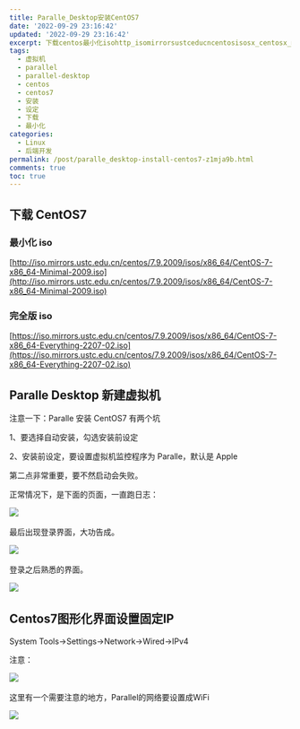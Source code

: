 ```yaml
---
title: Paralle_Desktop安装CentOS7
date: '2022-09-29 23:16:42'
updated: '2022-09-29 23:16:42'
excerpt: 下载centos最小化isohttp_isomirrorsustceducncentosisosx_centosx_minimaliso完全版isohttps_isomirrorsustceducncentosisosx_centosx_everythingisoparalledesktop新建虚拟机注意一下_paralle安装centos有两个坑要选择自动安装勾选安装前设定安装前设定要设置虚拟机监控程序为paralle默认是apple第二点非常重要要不然启动会失败。正常情况下是下面的页面一直跑日志_​最
tags:
  - 虚拟机
  - parallel
  - parallel-desktop
  - centos
  - centos7
  - 安装
  - 设定
  - 下载
  - 最小化
categories:
  - Linux
  - 后端开发
permalink: /post/paralle_desktop-install-centos7-z1mja9b.html
comments: true
toc: true
---
```

## 下载 CentOS7

### 最小化 iso

[http://iso.mirrors.ustc.edu.cn/centos/7.9.2009/isos/x86_64/CentOS-7-x86_64-Minimal-2009.iso](http://iso.mirrors.ustc.edu.cn/centos/7.9.2009/isos/x86_64/CentOS-7-x86_64-Minimal-2009.iso)

### 完全版 iso

[https://iso.mirrors.ustc.edu.cn/centos/7.9.2009/isos/x86_64/CentOS-7-x86_64-Everything-2207-02.iso](https://iso.mirrors.ustc.edu.cn/centos/7.9.2009/isos/x86_64/CentOS-7-x86_64-Everything-2207-02.iso)

## Paralle Desktop 新建虚拟机

注意一下：Paralle 安装 CentOS7 有两个坑

1、要选择自动安装，勾选安装前设定

2、安装前设定，要设置虚拟机监控程序为 Paralle，默认是 Apple

第二点非常重要，要不然启动会失败。

正常情况下，是下面的页面，一直跑日志：

![](https://img1.terwer.space/api/public/20220930001027.png)​

最后出现登录界面，大功告成。

![](https://img1.terwer.space/api/public/20220930001648.png)​

登录之后熟悉的界面。

![](https://img1.terwer.space/api/public/20220930001848.png)​

## Centos7图形化界面设置固定IP

System Tools->Settings->Network->Wired->IPv4

注意：

![](https://img1.terwer.space/api/public/20220930005342.png)​

这里有一个需要注意的地方，Parallel的网络要设置成WiFi

![](https://img1.terwer.space/api/public/20220930005449.png)​

‍